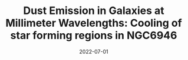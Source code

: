 ---
title: "Dust Emission in Galaxies at Millimeter Wavelengths: Cooling of star forming regions in NGC6946"
collection: "publications"
category: "co_procs"
permalink: /publications/2022EPJWC25700016E
link: https://ui.adsabs.harvard.edu/abs/2022EPJWC.25700016E/abstract
date: 2022-07-01
venue: "mm Universe @ NIKA2 - Observing the mm Universe with the NIKA2 Camera"
citation: "Muñoz-Echeverría, M., Adam, R., Ade, P., et al. (2022), mm Universe @ NIKA2 - Observing the mm Universe with the NIKA2 Camera, 257, 00033."
---